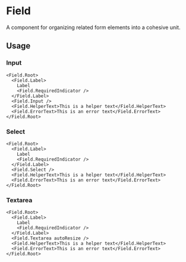 # Field

A component for organizing related form elements into a cohesive unit.

## Usage

### Input

```svelte
<Field.Root>
  <Field.Label>
    Label
    <Field.RequiredIndicator />
  </Field.Label>
  <Field.Input />
  <Field.HelperText>This is a helper text</Field.HelperText>
  <Field.ErrorText>This is an error text</Field.ErrorText>
</Field.Root>
```

### Select

```svelte
<Field.Root>
  <Field.Label>
    Label
    <Field.RequiredIndicator />
  </Field.Label>
  <Field.Select />
  <Field.HelperText>This is a helper text</Field.HelperText>
  <Field.ErrorText>This is an error text</Field.ErrorText>
</Field.Root>
```

### Textarea

```svelte
<Field.Root>
  <Field.Label>
    Label
    <Field.RequiredIndicator />
  </Field.Label>
  <Field.Textarea autoResize />
  <Field.HelperText>This is a helper text</Field.HelperText>
  <Field.ErrorText>This is an error text</Field.ErrorText>
</Field.Root>
```
